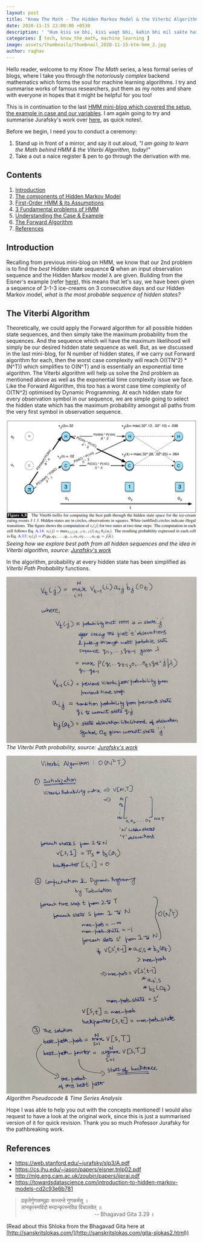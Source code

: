 ```yaml
---
layout: post
title: "Know The Math - The Hidden Markov Model & the Viterbi Algorithm"
date: 2020-11-15 22:00:00 +0530
description: ' "Hum kisi se bhi, kisi waqt bhi, kahin bhi mil sakte hain ... hamara jab dil chahe" - Raaj Kumar from movie Tirangaa '
categories: [ tech, know_the_math, machine_learning ]
image: assets/thumbnails/thumbnail_2020-11-15-ktm-hmm_2.jpg
author: raghav
---
```


[hmm_1_miniblog]: https://raghavsikaria.github.io/posts/2020-11-10-ktm-hmm_1
[viterbi_algorithm_1]: ../assets/post_imgs/2020-11-15-ktm-hmm_2/viterbi_algorithm_1.PNG
[viterbi_algorithm_2]: ../assets/post_imgs/2020-11-15-ktm-hmm_2/viterbi_algorithm_2.jpg
[viterbi_algorithm_3]: ../assets/post_imgs/2020-11-15-ktm-hmm_2/viterbi_algorithm_3.jpg
[jurafskys_work]: https://web.stanford.edu/~jurafsky/slp3/A.pdf
[eisner_work]: https://cs.jhu.edu/~jason/papers/eisner.tnlp02.pdf

Hello reader, welcome to my _Know The Math_ series, a less formal series of blogs, where I take you through the *notoriously complex* backend mathematics which forms the soul for machine learning algorithms. I try and summarise works of famous researchers, put them as my notes and share with everyone in hopes that it might be helpful for you too!

This is in continuation to the last [HMM mini-blog which covered the setup, the example in case and our variables][hmm_1_miniblog]. I am again going to try and summarise Jurafsky's work over [here][jurafskys_work], as quick notes!.

Before we begin, I need you to conduct a ceremony:

1. Stand up in front of a mirror, and say it out aloud, _"I am going to learn the Math behind HMM & the Viterbi Algorithm, today!"_
2. Take a out a naice register & pen to go through the derivation with me.

## Contents

1. [Introduction](#introduction)
2. [The components of Hidden Markov Model](#the-components-of-hidden-markov-model)
3. [First-Order HMM & its Assumptions](#first-order-hmm--its-assumptions)
4. [3 Fundamental problems of HMM](#3-fundamental-problems-of-hmm)
5. [Understanding the Case & Example](#understanding-the-case--example)
6. [The Forward Algorithm](#the-forward-algorithm)
7. [References](#references)

## Introduction

Recalling from previous mini-blog on HMM, we know that our 2nd problem is to find the _best_ Hidden state sequence **Q** when an input observation sequence and the Hidden Markov model λ are given. Building from the Eisner's example (refer [here][hmm_1_miniblog]), this means that let's say, we have been given a sequence of 3-1-3 ice-creams on 3 consecutive days and our Hidden Markov model, _what is the most probable sequence of hidden states?_

## The Viterbi Algorithm

Theoretically, we could apply the Forward algorithm for all possible hidden state sequences, and then simply take the maximum probability from the sequences. And the sequence which wil have the maximum likelihood will simply be our desired hidden state sequence as well. But, as we discussed in the last mini-blog, for N number of hidden states, if we carry out Forward algorithm for each, then the worst case complexity will reach O((TN^2) * (N^T)) which simplifies to O(N^T) and is essentially an exponential time algorithm. The Viterbi algorithm will help us solve the 2nd problem as mentioned above as well as the exponential time complexity issue we face. Like the Forward Algorithm, this too has a worst case time complexity of O(TN^2) optimised by Dynamic Programming. At each hidden state for every observation symbol in our sequence, we are simple going to select the hidden state which has the maximum probability amongst all paths from the very first symbol in observation sequence.

![Seeing how we explore best path from all hidden sequences and the idea in Viterbi algorithm][viterbi_algorithm_1]
*Seeing how we explore best path from all hidden sequences and the idea in Viterbi algorithm, source: [Jurafsky's work][jurafskys_work]*

In the algorithm, probability at every hidden state has been simplified as _Viterbi Path Probability_ functions.

![The Viterbi Path probability][viterbi_algorithm_2]
*The Viterbi Path probability, source: [Jurafsky's work][jurafskys_work]*

![Algorithm Pseudocode & Time Series Analysis][viterbi_algorithm_3]
*Algorithm Pseudocode & Time Series Analysis*

Hope I was able to help you out with the concepts mentioned! I would also request to have a look at the original work, since this is just a summarised version of it for quick revision. Thank you so much Professor Jurafsky for the pathbreaking work.

## References

+ <https://web.stanford.edu/~jurafsky/slp3/A.pdf>
+ <https://cs.jhu.edu/~jason/papers/eisner.tnlp02.pdf>
+ <http://mlg.eng.cam.ac.uk/zoubin/papers/ijprai.pdf>
+ <https://towardsdatascience.com/introduction-to-hidden-markov-models-cd2c93e6b781>

> प्रकृतेर्गुणसम्मूढ़ाः सज्जन्ते गुणकर्मसु ।   
> तानकृत्स्नविदो मन्दान्कृत्स्नविन्न विचालयेत् ॥                  
> &nbsp;&nbsp;&nbsp;&nbsp;&nbsp;&nbsp;&nbsp;&nbsp;&nbsp;&nbsp;&nbsp;&nbsp;&nbsp;&nbsp;&nbsp;&nbsp;&nbsp;&nbsp;&nbsp;&nbsp;&nbsp;&nbsp;&nbsp;&nbsp;&nbsp;&nbsp;&nbsp;&nbsp;&nbsp;&nbsp;&nbsp;&nbsp;&nbsp;&nbsp;&nbsp;&nbsp;&nbsp;&nbsp;&nbsp;&nbsp;&nbsp;&nbsp;&nbsp;&nbsp;&nbsp;&nbsp;&nbsp;&nbsp;&nbsp;-- Bhagavad Gita 3.29 ॥

(Read about this Shloka from the Bhagavad Gita here at [http://sanskritslokas.com/](http://sanskritslokas.com/gita-slokas2.html))